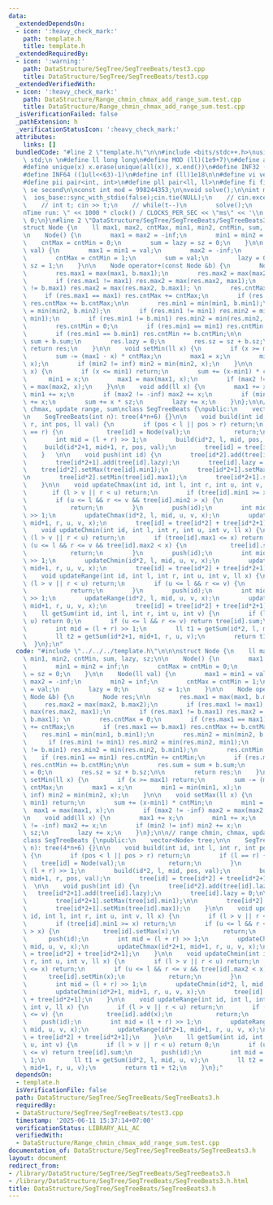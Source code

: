 ```yaml
---
data:
  _extendedDependsOn:
  - icon: ':heavy_check_mark:'
    path: template.h
    title: template.h
  _extendedRequiredBy:
  - icon: ':warning:'
    path: DataStructure/SegTree/SegTreeBeats/test3.cpp
    title: DataStructure/SegTree/SegTreeBeats/test3.cpp
  _extendedVerifiedWith:
  - icon: ':heavy_check_mark:'
    path: DataStructure/Range_chmin_chmax_add_range_sum.test.cpp
    title: DataStructure/Range_chmin_chmax_add_range_sum.test.cpp
  _isVerificationFailed: false
  _pathExtension: h
  _verificationStatusIcon: ':heavy_check_mark:'
  attributes:
    links: []
  bundledCode: "#line 2 \"template.h\"\n\n#include <bits/stdc++.h>\nusing namespace\
    \ std;\n \n#define ll long long\n#define MOD (ll)(1e9+7)\n#define all(x) (x).begin(),(x).end()\n\
    #define unique(x) x.erase(unique(all(x)), x.end())\n#define INF32 ((1ull<<31)-1)\n\
    #define INF64 ((1ull<<63)-1)\n#define inf (ll)1e18\n\n#define vi vector<int>\n\
    #define pii pair<int, int>\n#define pll pair<ll, ll>\n#define fi first\n#define\
    \ se second\n\nconst int mod = 998244353;\n\nvoid solve();\n\nint main(){\n  \
    \  ios_base::sync_with_stdio(false);cin.tie(NULL);\n    // cin.exceptions(cin.failbit);\n\
    \    // int t; cin >> t;\n    // while(t--)\n        solve();\n    cerr << \"\\\
    nTime run: \" << 1000 * clock() / CLOCKS_PER_SEC << \"ms\" << '\\n';\n    return\
    \ 0;\n}\n#line 2 \"DataStructure/SegTree/SegTreeBeats/SegTreeBeats3.h\"\n\n\n\
    struct Node {\n    ll max1, max2, cntMax, min1, min2, cntMin, sum, lazy, sz;\n\
    \n    Node() {\n        max1 = max2 = -inf;\n        min1 = min2 = inf;\n    \
    \    cntMax = cntMin = 0;\n        sum = lazy = sz = 0;\n    }\n\n    Node(ll\
    \ val) {\n        max1 = min1 = val;\n        max2 = -inf;\n        min2 = inf;\n\
    \        cntMax = cntMin = 1;\n        sum = val;\n        lazy = 0;\n       \
    \ sz = 1;\n    }\n\n    Node operator+(const Node &b) {\n        Node res;\n\n\
    \        res.max1 = max(max1, b.max1);\n        res.max2 = max(max2, b.max2);\n\
    \        if (res.max1 != max1) res.max2 = max(res.max2, max1);\n        if (res.max1\
    \ != b.max1) res.max2 = max(res.max2, b.max1); \n        res.cntMax = 0;\n   \
    \     if (res.max1 == max1) res.cntMax += cntMax;\n        if (res.max1 == b.max1)\
    \ res.cntMax += b.cntMax;\n\n        res.min1 = min(min1, b.min1);\n        res.min2\
    \ = min(min2, b.min2);\n        if (res.min1 != min1) res.min2 = min(res.min2,\
    \ min1);\n        if (res.min1 != b.min1) res.min2 = min(res.min2, b.min1);\n\
    \        res.cntMin = 0;\n        if (res.min1 == min1) res.cntMin += cntMin;\n\
    \        if (res.min1 == b.min1) res.cntMin += b.cntMin;\n\n        res.sum =\
    \ sum + b.sum;\n        res.lazy = 0;\n        res.sz = sz + b.sz;\n\n       \
    \ return res;\n    }\n\n    void setMin(ll x) {\n        if (x >= max1) return;\n\
    \        sum -= (max1 - x) * cntMax;\n        max1 = x;\n        min1 = min(min1,\
    \ x);\n        if (min2 != inf) min2 = min(min2, x);\n    }\n\n    void setMax(ll\
    \ x) {\n        if (x <= min1) return;\n        sum += (x-min1) * cntMin;\n  \
    \      min1 = x;\n        max1 = max(max1, x);\n        if (max2 != -inf) max2\
    \ = max(max2, x);\n    }\n\n    void add(ll x) {\n        max1 += x;\n       \
    \ min1 += x;\n        if (max2 != -inf) max2 += x;\n        if (min2 != inf) min2\
    \ += x;\n        sum += x * sz;\n        lazy += x;\n    }\n};\n\n// range chmin,\
    \ chmax, update range, sum\nclass SegTreeBeats {\npublic:\n    vector<Node> tree;\n\
    \n    SegTreeBeats(int n): tree(4*n+6) {}\n\n    void build(int id, int l, int\
    \ r, int pos, ll val) {\n        if (pos < l || pos > r) return;\n        if (l\
    \ == r) {\n            tree[id] = Node(val);\n            return;\n        }\n\
    \        int mid = (l + r) >> 1;\n        build(id*2, l, mid, pos, val);\n   \
    \     build(id*2+1, mid+1, r, pos, val);\n        tree[id] = tree[id*2] + tree[id*2+1];\n\
    \    }   \n\n    void push(int id) {\n        tree[id*2].add(tree[id].lazy);\n\
    \        tree[id*2+1].add(tree[id].lazy);\n        tree[id].lazy = 0;\n\n    \
    \    tree[id*2].setMax(tree[id].min1);\n        tree[id*2+1].setMax(tree[id].min1);\n\
    \n        tree[id*2].setMin(tree[id].max1);\n        tree[id*2+1].setMin(tree[id].max1);\n\
    \    }\n\n    void updateChmax(int id, int l, int r, int u, int v, ll x) {\n \
    \       if (l > v || r < u) return;\n        if (tree[id].min1 >= x) return;\n\
    \        if (u <= l && r <= v && tree[id].min2 > x) {\n            tree[id].setMax(x);\n\
    \            return;\n        }\n        push(id);\n        int mid = (l + r)\
    \ >> 1;\n        updateChmax(id*2, l, mid, u, v, x);\n        updateChmax(id*2+1,\
    \ mid+1, r, u, v, x);\n        tree[id] = tree[id*2] + tree[id*2+1];\n    }\n\n\
    \    void updateChmin(int id, int l, int r, int u, int v, ll x) {\n        if\
    \ (l > v || r < u) return;\n        if (tree[id].max1 <= x) return;\n        if\
    \ (u <= l && r <= v && tree[id].max2 < x) {\n            tree[id].setMin(x);\n\
    \            return;\n        }\n        push(id);\n        int mid = (l + r)\
    \ >> 1;\n        updateChmin(id*2, l, mid, u, v, x);\n        updateChmin(id*2+1,\
    \ mid+1, r, u, v, x);\n        tree[id] = tree[id*2] + tree[id*2+1];\n    }\n\n\
    \    void updateRange(int id, int l, int r, int u, int v, ll x) {\n        if\
    \ (l > v || r < u) return;\n        if (u <= l && r <= v) {\n            tree[id].add(x);\n\
    \            return;\n        }\n        push(id);\n        int mid = (l + r)\
    \ >> 1;\n        updateRange(id*2, l, mid, u, v, x);\n        updateRange(id*2+1,\
    \ mid+1, r, u, v, x);\n        tree[id] = tree[id*2] + tree[id*2+1];\n    }\n\n\
    \    ll getSum(int id, int l, int r, int u, int v) {\n        if (l > v || r <\
    \ u) return 0;\n        if (u <= l && r <= v) return tree[id].sum;\n        push(id);\n\
    \        int mid = (l + r) >> 1;\n        ll t1 = getSum(id*2, l, mid, u, v);\n\
    \        ll t2 = getSum(id*2+1, mid+1, r, u, v);\n        return t1 + t2;\n  \
    \  }\n};\n"
  code: "#include \"../../../template.h\"\n\n\nstruct Node {\n    ll max1, max2, cntMax,\
    \ min1, min2, cntMin, sum, lazy, sz;\n\n    Node() {\n        max1 = max2 = -inf;\n\
    \        min1 = min2 = inf;\n        cntMax = cntMin = 0;\n        sum = lazy\
    \ = sz = 0;\n    }\n\n    Node(ll val) {\n        max1 = min1 = val;\n       \
    \ max2 = -inf;\n        min2 = inf;\n        cntMax = cntMin = 1;\n        sum\
    \ = val;\n        lazy = 0;\n        sz = 1;\n    }\n\n    Node operator+(const\
    \ Node &b) {\n        Node res;\n\n        res.max1 = max(max1, b.max1);\n   \
    \     res.max2 = max(max2, b.max2);\n        if (res.max1 != max1) res.max2 =\
    \ max(res.max2, max1);\n        if (res.max1 != b.max1) res.max2 = max(res.max2,\
    \ b.max1); \n        res.cntMax = 0;\n        if (res.max1 == max1) res.cntMax\
    \ += cntMax;\n        if (res.max1 == b.max1) res.cntMax += b.cntMax;\n\n    \
    \    res.min1 = min(min1, b.min1);\n        res.min2 = min(min2, b.min2);\n  \
    \      if (res.min1 != min1) res.min2 = min(res.min2, min1);\n        if (res.min1\
    \ != b.min1) res.min2 = min(res.min2, b.min1);\n        res.cntMin = 0;\n    \
    \    if (res.min1 == min1) res.cntMin += cntMin;\n        if (res.min1 == b.min1)\
    \ res.cntMin += b.cntMin;\n\n        res.sum = sum + b.sum;\n        res.lazy\
    \ = 0;\n        res.sz = sz + b.sz;\n\n        return res;\n    }\n\n    void\
    \ setMin(ll x) {\n        if (x >= max1) return;\n        sum -= (max1 - x) *\
    \ cntMax;\n        max1 = x;\n        min1 = min(min1, x);\n        if (min2 !=\
    \ inf) min2 = min(min2, x);\n    }\n\n    void setMax(ll x) {\n        if (x <=\
    \ min1) return;\n        sum += (x-min1) * cntMin;\n        min1 = x;\n      \
    \  max1 = max(max1, x);\n        if (max2 != -inf) max2 = max(max2, x);\n    }\n\
    \n    void add(ll x) {\n        max1 += x;\n        min1 += x;\n        if (max2\
    \ != -inf) max2 += x;\n        if (min2 != inf) min2 += x;\n        sum += x *\
    \ sz;\n        lazy += x;\n    }\n};\n\n// range chmin, chmax, update range, sum\n\
    class SegTreeBeats {\npublic:\n    vector<Node> tree;\n\n    SegTreeBeats(int\
    \ n): tree(4*n+6) {}\n\n    void build(int id, int l, int r, int pos, ll val)\
    \ {\n        if (pos < l || pos > r) return;\n        if (l == r) {\n        \
    \    tree[id] = Node(val);\n            return;\n        }\n        int mid =\
    \ (l + r) >> 1;\n        build(id*2, l, mid, pos, val);\n        build(id*2+1,\
    \ mid+1, r, pos, val);\n        tree[id] = tree[id*2] + tree[id*2+1];\n    } \
    \  \n\n    void push(int id) {\n        tree[id*2].add(tree[id].lazy);\n     \
    \   tree[id*2+1].add(tree[id].lazy);\n        tree[id].lazy = 0;\n\n        tree[id*2].setMax(tree[id].min1);\n\
    \        tree[id*2+1].setMax(tree[id].min1);\n\n        tree[id*2].setMin(tree[id].max1);\n\
    \        tree[id*2+1].setMin(tree[id].max1);\n    }\n\n    void updateChmax(int\
    \ id, int l, int r, int u, int v, ll x) {\n        if (l > v || r < u) return;\n\
    \        if (tree[id].min1 >= x) return;\n        if (u <= l && r <= v && tree[id].min2\
    \ > x) {\n            tree[id].setMax(x);\n            return;\n        }\n  \
    \      push(id);\n        int mid = (l + r) >> 1;\n        updateChmax(id*2, l,\
    \ mid, u, v, x);\n        updateChmax(id*2+1, mid+1, r, u, v, x);\n        tree[id]\
    \ = tree[id*2] + tree[id*2+1];\n    }\n\n    void updateChmin(int id, int l, int\
    \ r, int u, int v, ll x) {\n        if (l > v || r < u) return;\n        if (tree[id].max1\
    \ <= x) return;\n        if (u <= l && r <= v && tree[id].max2 < x) {\n      \
    \      tree[id].setMin(x);\n            return;\n        }\n        push(id);\n\
    \        int mid = (l + r) >> 1;\n        updateChmin(id*2, l, mid, u, v, x);\n\
    \        updateChmin(id*2+1, mid+1, r, u, v, x);\n        tree[id] = tree[id*2]\
    \ + tree[id*2+1];\n    }\n\n    void updateRange(int id, int l, int r, int u,\
    \ int v, ll x) {\n        if (l > v || r < u) return;\n        if (u <= l && r\
    \ <= v) {\n            tree[id].add(x);\n            return;\n        }\n    \
    \    push(id);\n        int mid = (l + r) >> 1;\n        updateRange(id*2, l,\
    \ mid, u, v, x);\n        updateRange(id*2+1, mid+1, r, u, v, x);\n        tree[id]\
    \ = tree[id*2] + tree[id*2+1];\n    }\n\n    ll getSum(int id, int l, int r, int\
    \ u, int v) {\n        if (l > v || r < u) return 0;\n        if (u <= l && r\
    \ <= v) return tree[id].sum;\n        push(id);\n        int mid = (l + r) >>\
    \ 1;\n        ll t1 = getSum(id*2, l, mid, u, v);\n        ll t2 = getSum(id*2+1,\
    \ mid+1, r, u, v);\n        return t1 + t2;\n    }\n};"
  dependsOn:
  - template.h
  isVerificationFile: false
  path: DataStructure/SegTree/SegTreeBeats/SegTreeBeats3.h
  requiredBy:
  - DataStructure/SegTree/SegTreeBeats/test3.cpp
  timestamp: '2025-06-11 15:37:14+07:00'
  verificationStatus: LIBRARY_ALL_AC
  verifiedWith:
  - DataStructure/Range_chmin_chmax_add_range_sum.test.cpp
documentation_of: DataStructure/SegTree/SegTreeBeats/SegTreeBeats3.h
layout: document
redirect_from:
- /library/DataStructure/SegTree/SegTreeBeats/SegTreeBeats3.h
- /library/DataStructure/SegTree/SegTreeBeats/SegTreeBeats3.h.html
title: DataStructure/SegTree/SegTreeBeats/SegTreeBeats3.h
---
```

